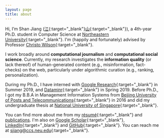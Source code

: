 ```yaml
---
layout: page
title: about
---
```


Hi, I’m Shan Jiang ([江](https://en.wikipedia.org/wiki/Jiang_(surname)#%E6%B1%9F){:target="_blank"}[山](https://en.wikipedia.org/wiki/Radical_46){:target="_blank"}), a 4th-year Ph.D. student in Computer Science at [Northeastern University](https://www.northeastern.edu){:target="_blank"}. I'm (happily and fortunately) advised by Professor [Christo Wilson](https://cbw.sh){:target="_blank"}.

I work broadly around **computational journalism** and **computational social science**. Currently, my research investigates the **information quality** (or lack thereof) of human-generated content (e.g., misinformation, fact-checks) on the web, particularly under algorithmic curation (e.g., ranking, personalization).

During my Ph.D., I have interned with [Google Research](https://ai.google){:target="_blank"} in Summer 2019, and [Dataminr](https://www.dataminr.com){:target="_blank"} in Spring 2019. Before Ph.D., I got my B.B.A in Management Information Systems from [Beijing University of Posts and Telecommunications](https://english.bupt.edu.cn){:target="_blank"} in 2016 and did my undergraduate thesis at [National University of Singapore](http://nus.edu.sg){:target="_blank"}.

You can find more about me from my [résumé](shanjiang-resume.pdf){:target="_blank"} and [publications](publications). I'm also on [Google Scholar](https://scholar.google.com/citations?user=0LITOxAAAAAJ){:target="_blank"}, [LinkedIn](https://www.linkedin.com/in/shan-jiang){:target="_blank"} and [GitHub](https://github.com/printfoo){:target="_blank"}. You can reach me at [sjiang@ccs.neu.edu](mailto:sjiang@ccs.neu.edu){:target="_blank"}. 
